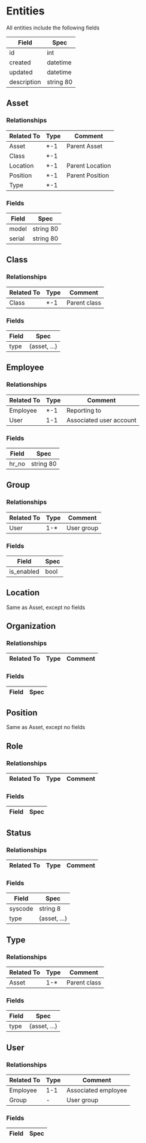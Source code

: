 # Entities

All entities include the following fields

Field | Spec
----- | ----
id | int
created | datetime
updated | datetime
description | string 80


## Asset

### Relationships

Related To | Type | Comment
---------- | ---- | -------
Asset | *-1 | Parent Asset
Class | *-1 | 
Location | *-1 | Parent Location
Position | *-1 | Parent Position
Type | *-1 | 

### Fields

Field | Spec
----- | ----
model | string 80
serial | string 80


## Class

### Relationships

Related To | Type | Comment
---------- | ---- | -------
Class | *-1 | Parent class

### Fields

Field | Spec
----- | ----
type | {asset, ...}


## Employee

### Relationships

Related To | Type | Comment
---------- | ---- | -------
Employee | *-1 | Reporting to
User | 1-1 | Associated user account

### Fields

Field | Spec
----- | ----
hr_no | string 80


## Group

### Relationships

Related To | Type | Comment
---------- | ---- | -------
User | 1-* | User group

### Fields

Field | Spec
----- | ----
is_enabled | bool


## Location

Same as Asset, except no fields


## Organization

### Relationships

Related To | Type | Comment
---------- | ---- | -------

### Fields

Field | Spec
----- | ----


## Position

Same as Asset, except no fields


## Role

### Relationships

Related To | Type | Comment
---------- | ---- | -------

### Fields

Field | Spec
----- | ----


## Status

### Relationships

Related To | Type | Comment
---------- | ---- | -------

### Fields

Field | Spec
----- | ----
syscode | string 8
type | {asset, ...}


## Type

### Relationships

Related To | Type | Comment
---------- | ---- | -------
Asset | 1-* | Parent class

### Fields

Field | Spec
----- | ----
type | {asset, ...}


## User

### Relationships

Related To | Type | Comment
---------- | ---- | -------
Employee | 1-1 | Associated employee
Group | *-* | User group

### Fields

Field | Spec
----- | ----

